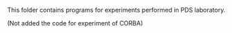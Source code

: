 This folder contains programs for experiments performed in PDS laboratory.

(Not added the code for experiment of CORBA)
